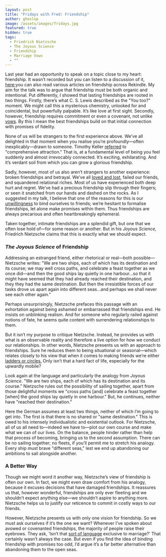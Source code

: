 ```yaml
---
layout: post
title: "Fridays with Fred: Friendship"
author: gheslop
image: /assets/images/fridays.jpg
featured: true
hidden: true
tags:
  - Friedrich Nietzsche
  - The Joyous Science
  - Friendship
  - Marriage Vows
  - ""
---
```

Last year had an opportunity to speak on a topic close to my heart: friendship. It wasn’t recorded but you can listen to a discussion of it, [here](https://www.youtube.com/watch?v=Yug61R9xzL0&t=2020s);you can also read various articles on friendship across Rekindle. My aim for the talk was to argue that friendship must be both organic and intentional. Put differently, I showed that lasting friendships are rooted in two things. Firstly, there’s what C. S. Lewis described as the "You too?" moment. We might call this a mysterious chemistry, unlooked for and coincidental, but powerfully palpable. It’s like love at first sight. Secondly, however, friendship requires commitment or even a covenant, not unlike [vows](https://rekindle.co.za/content/2021-06-09-friendship-forsaking-all-others). By this I mean the best friendships build on that initial connection with promises of fidelity.

None of us will be strangers to the first experience above. We’ve all delighted in that moment when you realise you’re profoundly—often inexplicably—drawn to someone. Timothy Keller [referred](https://timothykeller.com/books/the-meaning-of-marriage) to "comprehensive attraction." That is, at a fundamental level of being you feel suddenly and almost irrevocably connected. It’s exciting, exhilarating. And it’s verdant soil from which you can grow a glorious friendship.

Sadly, however, most of us also aren’t strangers to another experience: broken friendships and betrayal. We’ve all [loved and lost](https://rekindle.co.za/content/2021-05-12-eulogy-friendship), failed our friends, and squandered relational riches. Most of us have experienced both deep hurt and regret. We’ve had a precious friendship slip through their fingers; or seen it snatched from our hands and dashed on the rocks. As I suggested in my talk, I believe that one of the reasons for this is our [unwillingness](https://rekindle.co.za/content/2021-08-11-costly-friendship) to bind ourselves to friends; we’re hesitant to formalise friendships, let alone make promises within them. Thus friendships are always precarious and often heartbreakingly ephemeral.

Taken together, intimate friendships are a splendid gift, but one that we often lose hold of—for some reason or another. But in his *Joyous Science,* Friedrich Nietzsche claims that this is exactly what we should expect.

### *The Joyous Science* of Friendship

Addressing an estranged friend, either rhetorical or real—both possible—Nietzsche writes: "We are two ships, each of which has its destination and its course; we may well cross paths, and celebrate a feast together as we once did—and then the good ships lay quietly in one harbour…so that it might have seemed that they had already reached their destination, and they they had the same destination. But then the irresistible forces of our tasks drove us apart again into different seas…and perhaps we shall never see each other again."

Perhaps unsurprisingly, Nietzsche prefaces this passage with an exhortation against being ashamed or embarrassed that friendships end. He insists on unblinking realism. And for someone who regularly railed against notions of fate, he seems quite content with surrendering relationships to them.

But it isn’t my purpose to critique Nietzsche. Instead, he provides us with what is an observable reality and therefore a live option for how we conduct our relationships. In other words, Nietzsche presents us with an approach to friendships. Sure he reduces them to being situational or seasonal—which relates closely to his view that when it comes to making friends we’re either [ladders or circles.](https://rekindle.co.za/content/2020-09-04-fridays-with-fred-friendship) Only isn’t that a hard fact of life, especially for the upwardly mobile?

Look again at the language and particularly the analogy from *Joyous Science*. "We are two ships, each of which has its destination and its course." Nietzsche rules out the possibility of sailing together, apart from those delightful moments we "cross paths \[and] celebrate a feast together \[when] the good ships lay quietly in one harbour." But, he continues, neither have "reached their destination."

Here the German assumes at least two things, neither of which I’m going to get into. The first is that there is no shared or "same destination." This is owed to his intensely individualistic and existential outlook. For Nietzsche, all of us all need to—indeed we have to—plot our own course and make what we can of our lives. On the balance, people hinder rather than help that process of becoming, bringing us to the second assumption. There can be no sailing together; no fleets, if you’ll permit me to stretch his analogy. Every ship must brave "different seas," lest we end up abandoning our ambitions to sail alongside another.

### A Better Way

Though we might word it another way, Nietzsche’s view of friendship is often our own. In fact, we might even draw comfort from his analogy, because it excuses decisions that have damaged friendships. It reassures us that, however wonderful, friendships are only ever fleeting and we shouldn’t expect anything else—we shouldn’t aspire to anything more. Nietzsche helps us to justify our reticence to commit in costly ways to our friends.

However, Nietzsche presents us with only one vision for friendship. So we must ask ourselves if it’s the one we want? Whenever I’ve spoken about avowed or covenanted friendships, the majority of people raise their eyebrows. They ask, 'Isn’t that [sort of language](https://rekindle.co.za/content/2021-01-13-tolkien-friendship-versus-marriage) exclusive to marriage?' That certainly wasn’t always the case. But even if you find the idea of binding friendship with promises too odd, I’d argue it’s a far better alternative than abandoning them to the open seas.